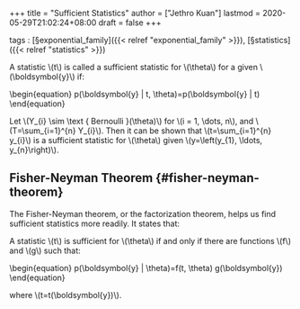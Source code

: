 +++
title = "Sufficient Statistics"
author = ["Jethro Kuan"]
lastmod = 2020-05-29T21:02:24+08:00
draft = false
+++

tags
: [§exponential\_family]({{< relref "exponential_family" >}}), [§statistics]({{< relref "statistics" >}})

A statistic \\(t\\) is called a sufficient statistic for \\(\theta\\) for a
given \\(\boldsymbol{y}\\) if:

\begin{equation}
p(\boldsymbol{y} | t, \theta)=p(\boldsymbol{y} | t)
\end{equation}

Let \\(Y\_{i} \sim \text { Bernoulli }(\theta)\\) for \\(i = 1, \dots, n\\),
and \\(T=\sum\_{i=1}^{n} Y\_{i}\\). Then it can be shown that
\\(t=\sum\_{i=1}^{n} y\_{i}\\) is a sufficient statistic for \\(\theta\\) given
\\(y=\left(y\_{1}, \ldots, y\_{n}\right)\\).

## Fisher-Neyman Theorem {#fisher-neyman-theorem}

The <span class="underline">Fisher-Neyman theorem</span>, or the factorization theorem, helps us
find sufficient statistics more readily. It states that:

A statistic \\(t\\) is sufficient for \\(\theta\\) if and only if there are
functions \\(f\\) and \\(g\\) such that:

\begin{equation}
p(\boldsymbol{y} | \theta)=f(t, \theta) g(\boldsymbol{y})
\end{equation}

where \\(t=t(\boldsymbol{y})\\).
